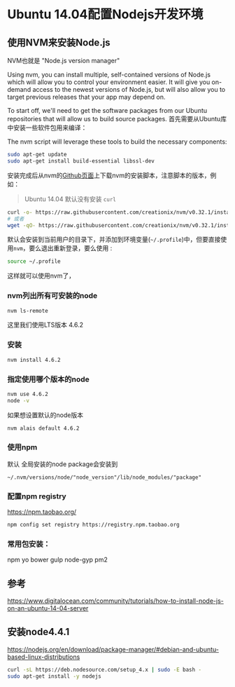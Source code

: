 # Ubuntu 14.04配置Nodejs开发环境

## 使用NVM来安装Node.js
NVM也就是 "Node.js version manager"

Using nvm, you can install multiple, self-contained versions of Node.js which will allow you to control your environment easier. It will give you on-demand access to the newest versions of Node.js, but will also allow you to target previous releases that your app may depend on.

To start off, we'll need to get the software packages from our Ubuntu repositories that will allow us to build source packages. 
首先需要从Ubuntu库中安装一些软件包用来编译：

The nvm script will leverage these tools to build the necessary components:

```bash
sudo apt-get update
sudo apt-get install build-essential libssl-dev
```

安装完成后从nvm的[Github页面](https://github.com/creationix/nvm)上下载nvm的安装脚本，注意脚本的版本，例如：
> Ubuntu 14.04 默认没有安装 `curl`

```bash
curl -o- https://raw.githubusercontent.com/creationix/nvm/v0.32.1/install.sh | bash
# 或者
wget -qO- https://raw.githubusercontent.com/creationix/nvm/v0.32.1/install.sh | bash
```

默认会安装到当前用户的目录下，并添加到环境变量(`~/.profile`)中，但要直接使用`nvm`，要么退出重新登录，要么使用 :

```bash
source ~/.profile
```
这样就可以使用nvm了，

### nvm列出所有可安装的node

```bash
nvm ls-remote
```
这里我们使用LTS版本 4.6.2

### 安装 

```bash
nvm install 4.6.2
```

### 指定使用哪个版本的node

```bash
nvm use 4.6.2
node -v 
```

如果想设置默认的node版本

```bash
nvm alais default 4.6.2
```

### 使用npm
默认 全局安装的node package会安装到 

```
~/.nvm/versions/node/"node_version"/lib/node_modules/"package"
```

### 配置npm registry
https://npm.taobao.org/

```bash
npm config set registry https://registry.npm.taobao.org 
```

### 常用包安装：
npm 
yo 
bower
gulp
node-gyp
pm2


## 参考
https://www.digitalocean.com/community/tutorials/how-to-install-node-js-on-an-ubuntu-14-04-server

## 安装node4.4.1
https://nodejs.org/en/download/package-manager/#debian-and-ubuntu-based-linux-distributions

```bash
curl -sL https://deb.nodesource.com/setup_4.x | sudo -E bash -
sudo apt-get install -y nodejs
```



